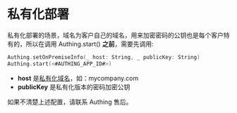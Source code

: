 # 私有化部署

<LastUpdated/>

私有化部署的场景，域名为客户自己的域名，用来加密密码的公钥也是每个客户特有的，所以在调用 Authing.start() **之前**，需要先调用:

```swift
Authing.setOnPremiseInfo(_ host: String, _ publicKey: String)
Authing.start(<#AUTHING_APP_ID#>)
```

* **host** 是[私有化域名](https://docs.authing.cn/v2/guides/customize/domain/customized-domain.html)，如：mycompany.com
* **publicKey** 是私有化版本的密码加密公钥

如果不清楚上述配置，请联系 Authing 售后。